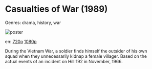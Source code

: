 # Casualties of War (1989)

Genres: drama, history, war

![poster](http://image.tmdb.org/t/p/w500/VXWoRR1DBPO5an6SpXlpJlYAUd.jpg)

en:
  [720p](magnet:?xt=urn:btih:8E620BC63BA280CCA279C4388EF82D81EC8EF10A&tr=udp://glotorrents.pw:6969/announce&tr=udp://tracker.opentrackr.org:1337/announce&tr=udp://torrent.gresille.org:80/announce&tr=udp://tracker.openbittorrent.com:80&tr=udp://tracker.coppersurfer.tk:6969&tr=udp://tracker.leechers-paradise.org:6969&tr=udp://p4p.arenabg.ch:1337&tr=udp://tracker.internetwarriors.net:1337)
  [1080p](magnet:?xt=urn:btih:99A158F341F45FD68669F34E9FD5680B9F698CB3&tr=udp://glotorrents.pw:6969/announce&tr=udp://tracker.opentrackr.org:1337/announce&tr=udp://torrent.gresille.org:80/announce&tr=udp://tracker.openbittorrent.com:80&tr=udp://tracker.coppersurfer.tk:6969&tr=udp://tracker.leechers-paradise.org:6969&tr=udp://p4p.arenabg.ch:1337&tr=udp://tracker.internetwarriors.net:1337)
  


During the Vietnam War, a soldier finds himself the outsider of his own squad when they unnecessarily kidnap a female villager. Based on the actual events of an incident on Hill 192 in November, 1966.